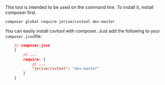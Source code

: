 
This tool is intended to be used on the command line.
To install it, install composer first.

```shell
composer global require jerive/csvtool dev-master
```

You can easily install csvtool with composer. Just add the following to your `composer.json`file:

```json
    // composer.json
    {
        // ...
        require: {
            // ...
            "jerive/csvtool": "dev-master"
        }
    }
```
